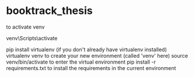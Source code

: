 # booktrack_thesis

to activate venv

 venv\Scripts\activate

 pip install virtualenv (if you don't already have virtualenv installed)
virtualenv venv to create your new environment (called 'venv' here)
source venv/bin/activate to enter the virtual environment
pip install -r requirements.txt to install the requirements in the current environment